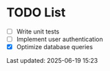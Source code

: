 # TODO List

- [ ] Write unit tests
- [ ] Implement user authentication
- [x] Optimize database queries

Last updated: 2025-06-19 15:23
